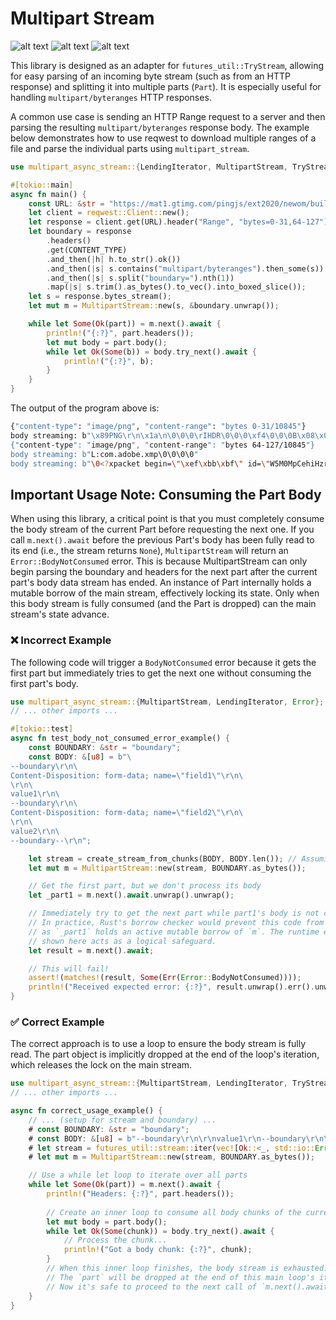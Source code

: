 # Multipart Stream

![alt text](https://img.shields.io/crates/v/multipart_async_stream.svg) ![alt text](https://docs.rs/multipart_async_stream/badge.svg) ![alt text](https://github.com/OpenTritium/multipart_stream/actions/workflows/ci.yaml/badge.svg)

This library is designed as an adapter for `futures_util::TryStream`, allowing for easy parsing of an incoming byte stream (such as from an HTTP response) and splitting it into multiple parts (`Part`). It is especially useful for handling `multipart/byteranges` HTTP responses.

A common use case is sending an HTTP Range request to a server and then parsing the resulting `multipart/byteranges` response body.
The example below demonstrates how to use reqwest to download multiple ranges of a file and parse the individual parts using `multipart_stream`.

```rust
use multipart_async_stream::{LendingIterator, MultipartStream, TryStreamExt, header::CONTENT_TYPE};

#[tokio::main]
async fn main() {
    const URL: &str = "https://mat1.gtimg.com/pingjs/ext2020/newom/build/static/images/new_logo.png";
    let client = reqwest::Client::new();
    let response = client.get(URL).header("Range", "bytes=0-31,64-127").send().await.unwrap();
    let boundary = response
        .headers()
        .get(CONTENT_TYPE)
        .and_then(|h| h.to_str().ok())
        .and_then(|s| s.contains("multipart/byteranges").then_some(s))
        .and_then(|s| s.split("boundary=").nth(1))
        .map(|s| s.trim().as_bytes().to_vec().into_boxed_slice());
    let s = response.bytes_stream();
    let mut m = MultipartStream::new(s, &boundary.unwrap());

    while let Some(Ok(part)) = m.next().await {
        println!("{:?}", part.headers());
        let mut body = part.body();
        while let Ok(Some(b)) = body.try_next().await {
            println!("{:?}", b);
        }
    }
}
```

The output of the program above is:

```bash
{"content-type": "image/png", "content-range": "bytes 0-31/10845"}
body streaming: b"\x89PNG\r\n\x1a\n\0\0\0\rIHDR\0\0\0\xf4\0\0\0B\x08\x06\0\0\0`\xbc\xfb"
{"content-type": "image/png", "content-range": "bytes 64-127/10845"}
body streaming: b"L:com.adobe.xmp\0\0\0\0"
body streaming: b"\0<?xpacket begin=\"\xef\xbb\xbf\" id=\"W5M0MpCehiHzreSzNT"
```

## Important Usage Note: Consuming the Part Body

When using this library, a critical point is that you must completely consume the body stream of the current Part before requesting the next one.
If you call `m.next().await` before the previous Part's body has been fully read to its end (i.e., the stream returns `None`), `MultipartStream` will return an `Error::BodyNotConsumed` error.
This is because MultipartStream can only begin parsing the boundary and headers for the next part after the current part's body data stream has ended. An instance of Part internally holds a mutable borrow of the main stream, effectively locking its state. Only when this body stream is fully consumed (and the Part is dropped) can the main stream's state advance.

### ❌ Incorrect Example

The following code will trigger a `BodyNotConsumed` error because it gets the first part but immediately tries to get the next one without consuming the first part's body.

```rust
use multipart_async_stream::{MultipartStream, LendingIterator, Error};
// ... other imports ...

#[tokio::test]
async fn test_body_not_consumed_error_example() {
    const BOUNDARY: &str = "boundary";
    const BODY: &[u8] = b"\
--boundary\r\n\
Content-Disposition: form-data; name=\"field1\"\r\n\
\r\n\
value1\r\n\
--boundary\r\n\
Content-Disposition: form-data; name=\"field2\"\r\n\
\r\n\
value2\r\n\
--boundary--\r\n";

    let stream = create_stream_from_chunks(BODY, BODY.len()); // Assuming create_stream_from_chunks is a test helper
    let mut m = MultipartStream::new(stream, BOUNDARY.as_bytes());

    // Get the first part, but we don't process its body
    let _part1 = m.next().await.unwrap().unwrap();

    // Immediately try to get the next part while part1's body is not consumed.
    // In practice, Rust's borrow checker would prevent this code from even compiling,
    // as `_part1` holds an active mutable borrow of `m`. The runtime error
    // shown here acts as a logical safeguard.
    let result = m.next().await;

    // This will fail!
    assert!(matches!(result, Some(Err(Error::BodyNotConsumed))));
    println!("Received expected error: {:?}", result.unwrap().err().unwrap());
}
```

### ✅ Correct Example

The correct approach is to use a loop to ensure the body stream is fully read. The part object is implicitly dropped at the end of the loop's iteration, which releases the lock on the main stream.

```rust
use multipart_async_stream::{MultipartStream, LendingIterator, TryStreamExt};
// ... other imports ...

async fn correct_usage_example() {
    // ... (setup for stream and boundary) ...
    # const BOUNDARY: &str = "boundary";
    # const BODY: &[u8] = b"--boundary\r\n\r\nvalue1\r\n--boundary\r\n\r\nvalue2\r\n--boundary--";
    # let stream = futures_util::stream::iter(vec![Ok::<_, std::io::Error>(bytes::Bytes::from_static(BODY))]);
    # let mut m = MultipartStream::new(stream, BOUNDARY.as_bytes());

    // Use a while let loop to iterate over all parts
    while let Some(Ok(part)) = m.next().await {
        println!("Headers: {:?}", part.headers());
        
        // Create an inner loop to consume all body chunks of the current part
        let mut body = part.body();
        while let Ok(Some(chunk)) = body.try_next().await {
            // Process the chunk...
            println!("Got a body chunk: {:?}", chunk);
        }
        // When this inner loop finishes, the body stream is exhausted.
        // The `part` will be dropped at the end of this main loop's iteration.
        // Now it's safe to proceed to the next call of `m.next().await`.
    }
}
```